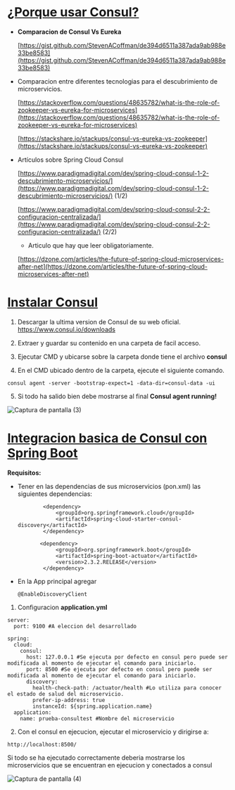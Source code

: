 # <u>**¿Porque usar Consul?**</u>

- **Comparacion de Consul Vs Eureka**

  [https://gist.github.com/StevenACoffman/de394d6511a387ada9ab988e33be8583](https://gist.github.com/StevenACoffman/de394d6511a387ada9ab988e33be8583)

- Comparacion entre diferentes tecnologias para el descubrimiento de microservicios.

  [https://stackoverflow.com/questions/48635782/what-is-the-role-of-zookeeper-vs-eureka-for-microservices](https://stackoverflow.com/questions/48635782/what-is-the-role-of-zookeeper-vs-eureka-for-microservices)

  [https://stackshare.io/stackups/consul-vs-eureka-vs-zookeeper](https://stackshare.io/stackups/consul-vs-eureka-vs-zookeeper)
- Artículos sobre Spring Cloud Consul 

  [https://www.paradigmadigital.com/dev/spring-cloud-consul-1-2-descubrimiento-microservicios/](https://www.paradigmadigital.com/dev/spring-cloud-consul-1-2-descubrimiento-microservicios/)    (1/2)
  
  [https://www.paradigmadigital.com/dev/spring-cloud-consul-2-2-configuracion-centralizada/](https://www.paradigmadigital.com/dev/spring-cloud-consul-2-2-configuracion-centralizada/)    (2/2)
  - Articulo que hay que leer obligatoriamente.

  [https://dzone.com/articles/the-future-of-spring-cloud-microservices-after-net](https://dzone.com/articles/the-future-of-spring-cloud-microservices-after-net) 
  
# <u>**Instalar Consul**</u>

1) Descargar la ultima version de Consul de su web oficial.
https://www.consul.io/downloads

2) Extraer y guardar su contenido en una carpeta de facil acceso.

3) Ejecutar CMD y ubicarse sobre la carpeta donde tiene el archivo **consul**

4) En el CMD ubicado dentro de la carpeta, ejecute el siguiente comando.

```
consul agent -server -bootstrap-expect=1 -data-dir=consul-data -ui
```

5) Si todo ha salido bien debe mostrarse al final **Consul agent running!**

![Captura de pantalla (3)](https://user-images.githubusercontent.com/69404997/111504232-7318cc00-8715-11eb-97c3-498b50a9f6ab.png)

# **<u>Integracion basica de Consul con Spring Boot</u>**

**Requisitos:**

- Tener en las dependencias de sus microservicios (pon.xml) las siguientes dependencias:

  ```
          <dependency>
              <groupId>org.springframework.cloud</groupId>
              <artifactId>spring-cloud-starter-consul-discovery</artifactId>
          </dependency>
          
         <dependency>
              <groupId>org.springframework.boot</groupId>
              <artifactId>spring-boot-actuator</artifactId>
              <version>2.3.2.RELEASE</version>
          </dependency>
  ```

- En la App principal agregar

  ```
  @EnableDiscoveryClient
  ```

1) Configuracion **application.yml**

```
server:
  port: 9100 #A eleccion del desarrollado

spring:
  cloud:
    consul:
      host: 127.0.0.1 #Se ejecuta por defecto en consul pero puede ser modificada al momento de ejecutar el comando para iniciarlo.
      port: 8500 #Se ejecuta por defecto en consul pero puede ser modificada al momento de ejecutar el comando para iniciarlo.
      discovery:
        health-check-path: /actuator/health #Lo utiliza para conocer el estado de salud del microservicio.
        prefer-ip-address: true
        instanceId: ${spring.application.name}
  application:
    name: prueba-consultest #Nombre del microservicio
```

2) Con el consul en ejecucion, ejecutar el microservicio y dirigirse a:

```
http://localhost:8500/
```

Si todo se ha ejecutado correctamente  deberia mostrarse los microservicios que se encuentran en ejecucion y conectados a consul

![Captura de pantalla (4)](https://user-images.githubusercontent.com/69404997/111504242-7613bc80-8715-11eb-98eb-d409dbbb8bf6.png)


